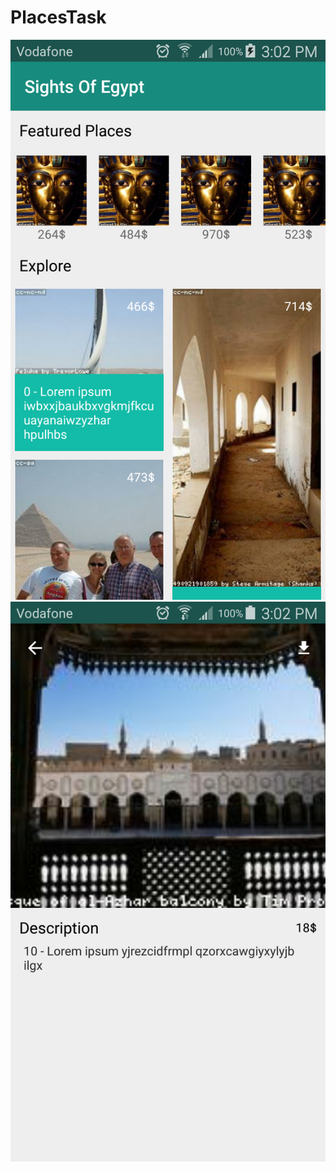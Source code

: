 # PlacesTask
![alt text](https://github.com/TuiyTuyHussein/PlacesTask/blob/master/device-2017-10-07-150209.png) ![alt text](https://github.com/TuiyTuyHussein/PlacesTask/blob/master/device-2017-10-07-150247.png)

